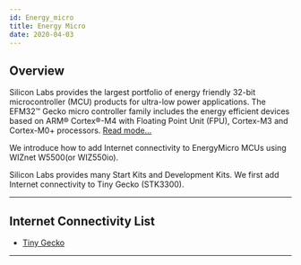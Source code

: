 ```yaml
---
id: Energy_micro
title: Energy Micro
date: 2020-04-03
---
```


## Overview

Silicon Labs provides the largest portfolio of energy friendly 32-bit
microcontroller (MCU) products for ultra-low power applications. The
EFM32™ Gecko micro controller family includes the energy efficient
devices based on ARM® Cortex®-M4 with Floating Point Unit (FPU),
Cortex-M3 and Cortex-M0+ processors. [Read mode...](http://www.silabs.com/products/mcu/Pages/32-bit-microcontrollers.aspx)

We introduce how to add Internet connectivity to EnergyMicro MCUs using
WIZnet W5500(or WIZ550io).

Silicon Labs provides many Start Kits and Development Kits. We first add
Internet connectivity to Tiny Gecko (STK3300).

-----

## Internet Connectivity List

  - [Tiny Gecko](tinygecko.md)

-----
